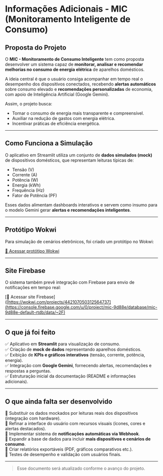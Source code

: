 # Informações Adicionais - MIC (Monitoramento Inteligente de Consumo)

## Proposta do Projeto

O **MIC - Monitoramento de Consumo Inteligente** tem como proposta desenvolver um sistema capaz de **monitorar, analisar e recomendar melhorias no consumo de energia elétrica** de aparelhos domésticos.  

A ideia central é que o usuário consiga acompanhar em tempo real o desempenho dos dispositivos conectados, recebendo **alertas automáticos** sobre consumo elevado e **recomendações personalizadas** de economia, com apoio de Inteligência Artificial (Google Gemini).  

Assim, o projeto busca:
- Tornar o consumo de energia mais transparente e compreensível.  
- Auxiliar na redução de gastos com energia elétrica.  
- Incentivar práticas de eficiência energética.  

---

## Como Funciona a Simulação

O aplicativo em Streamlit utiliza um conjunto de **dados simulados (mock)** de dispositivos domésticos, que representam leituras típicas de:

- Tensão (V)  
- Corrente (A)  
- Potência (W)  
- Energia (kWh)  
- Frequência (Hz)  
- Fator de Potência (PF)  

Esses dados alimentam dashboards interativos e servem como insumo para o modelo Gemini gerar **alertas e recomendações inteligentes**.

---

## Protótipo Wokwi

Para simulação de cenários eletrônicos, foi criado um protótipo no Wokwi:  

[🔗 Acessar protótipo Wokwi](https://wokwi.com/projects/439836639430771713)

---

## Site Firebase

O sistema também prevê integração com Firebase para envio de notificações em tempo real:  

[🔗 Acessar site Firebase]([https://wokwi.com/projects/442107050312564737](https://console.firebase.google.com/u/0/project/mic-9d88e/database/mic-9d88e-default-rtdb/data/~2F)

---

## O que já foi feito

✅ Aplicativo em **Streamlit** para visualização de consumo.  
✅ Criação de **mock de dados** representando aparelhos domésticos.  
✅ Exibição de **KPIs e gráficos interativos** (tensão, corrente, potência, energia).  
✅ Integração com **Google Gemini**, fornecendo alertas, recomendações e respostas a perguntas.  
✅ Estruturação inicial da documentação (README e informações adicionais).  

---

## O que ainda falta ser desenvolvido

🔲 Substituir os dados mockados por leituras reais dos dispositivos (integração com hardware).  
🔲 Refinar a interface do usuário com recursos visuais (ícones, cores e alertas destacados).  
🔲 Implementar sistema de **notificações automáticas via Webhook**.  
🔲 Expandir a base de dados para incluir **mais dispositivos e cenários de consumo**.  
🔲 Criar relatórios exportáveis (PDF, gráficos comparativos etc.).  
🔲 Testes de desempenho e validação com usuários finais.  

---

> Esse documento será atualizado conforme o avanço do projeto.
